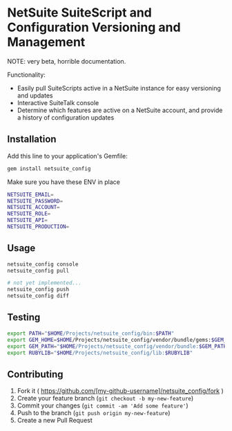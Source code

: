 # NetSuite SuiteScript and Configuration Versioning and Management

NOTE: very beta, horrible documentation.

Functionality:

* Easily pull SuiteScripts active in a NetSuite instance for easy versioning and updates
* Interactive SuiteTalk console
* Determine which features are active on a NetSuite account, and provide a history of configuration updates

## Installation

Add this line to your application's Gemfile:

```ruby
gem install netsuite_config
```

Make sure you have these ENV in place

```bash
NETSUITE_EMAIL=
NETSUITE_PASSWORD=
NETSUITE_ACCOUNT=
NETSUITE_ROLE=
NETSUITE_API=
NETSUITE_PRODUCTION=
```

## Usage

```bash
netsuite_config console
netsuite_config pull

# not yet implemented...
netsuite_config push
netsuite_config diff
```

## Testing

```sh
export PATH="$HOME/Projects/netsuite_config/bin:$PATH"
export GEM_HOME=$HOME/Projects/netsuite_config/vendor/bundle/gems:$GEM_HOME
export GEM_PATH="$HOME/Projects/netsuite_config/vendor/bundle:$GEM_PATH"
export RUBYLIB="$HOME/Projects/netsuite_config/lib:$RUBYLIB"
```

## Contributing

1. Fork it ( https://github.com/[my-github-username]/netsuite_config/fork )
2. Create your feature branch (`git checkout -b my-new-feature`)
3. Commit your changes (`git commit -am 'Add some feature'`)
4. Push to the branch (`git push origin my-new-feature`)
5. Create a new Pull Request
